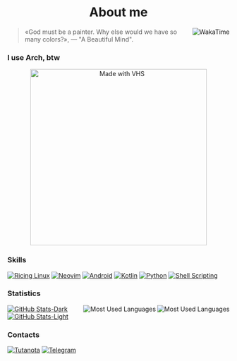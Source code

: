 # <div align="center">About me</div>

<a href="https://wakatime.com/@Frestein" >
 <img src="https://wakatime.com/badge/user/68f484d1-8dc6-407c-8ffc-5e15f4f09571.svg?style=for-the-badge&color=57a143" align="right" alt="WakaTime" title="WakaTime"/>
</a>

> «God must be a painter. Why else would we have so many colors?», — "A Beautiful Mind".

### I use Arch, btw
<div align="center">
 <a href="https://vhs.charm.sh">
  <img src="https://vhs.charm.sh/vhs-1kJgIRSsfYiBAhhVFQcX8d.gif" width="400" alt="Made with VHS">
 </a>
</div>

### Skills
[![Ricing Linux](https://img.shields.io/badge/-Rising%20Linux-1a1d22?style=for-the-badge&logo=linux "Ricing Linux")](https://archlinux.org/)
[![Neovim](https://img.shields.io/badge/-Neovim-1a1d22?style=for-the-badge&logo=neovim "Neovim")](https://neovim.io/)
[![Android](https://img.shields.io/badge/-Android-1a1d22?style=for-the-badge&logo=android "Android")](https://developer.android.com/docs)
[![Kotlin](https://img.shields.io/badge/-Kotlin-1a1d22?style=for-the-badge&logo=kotlin "Kotlin")](https://kotlinlang.org/)
[![Python](https://img.shields.io/badge/-Python-1a1d22?style=for-the-badge&logo=python "Python")](https://www.python.org/)
[![Shell Scripting](https://img.shields.io/badge/-Shell%20Scripting-1a1d22?style=for-the-badge&logo=zsh "Shell Scripting")](https://www.zsh.org/)

### Statistics

<a href="https://www.youtube.com/watch?v=dQw4w9WgXcQ#gh-dark-mode-only" >
 <img src="https://github-readme-stats-frestein.vercel.app/api/top-langs/?username=Frestein&layout=compact&show_icons=true&theme=dark&bg_color=1a1d22&icon_color=57a143&title_color=57a143&exclude_repo=mpv,cascade" align="right" alt="Most Used Languages" title="Most Used Languages"/>
</a>
<a href="https://www.youtube.com/watch?v=dQw4w9WgXcQ#gh-light-mode-only" >
 <img src="https://github-readme-stats-frestein.vercel.app/api/top-langs/?username=Frestein&layout=compact&show_icons=true&theme=default&bg_color=eff1f5&text_color=4c4f69&icon_color=40a02b&title_color=40a02b&exclude_repo=mpv,cascade" align="right" alt="Most Used Languages" title="Most Used Languages"/>
</a>

[![GitHub Stats-Dark](https://github-readme-stats-frestein.vercel.app/api?username=Frestein&show_icons=true&theme=dark&bg_color=1a1d22&icon_color=57a143&title_color=57a143 "GitHub Stats")](https://www.youtube.com/watch?v=dQw4w9WgXcQ#gh-dark-mode-only)
[![GitHub Stats-Light](https://github-readme-stats-frestein.vercel.app/api?username=Frestein&show_icons=true&theme=default&bg_color=eff1f5&text_color=4c4f69&icon_color=40a02b&title_color=40a02b "GitHub Stats")](https://www.youtube.com/watch?v=dQw4w9WgXcQ#gh-light-mode-only)

### Contacts
[![Tutanota](https://img.shields.io/badge/-Tutanota-1a1d22?style=for-the-badge&logo=tutanota "Tutanota")](mailto:frestein@tuta.io)
[![Telegram](https://img.shields.io/badge/-Telegram-1a1d22?style=for-the-badge&logo=telegram "Telegram")](https://t.me/fresteinart)
